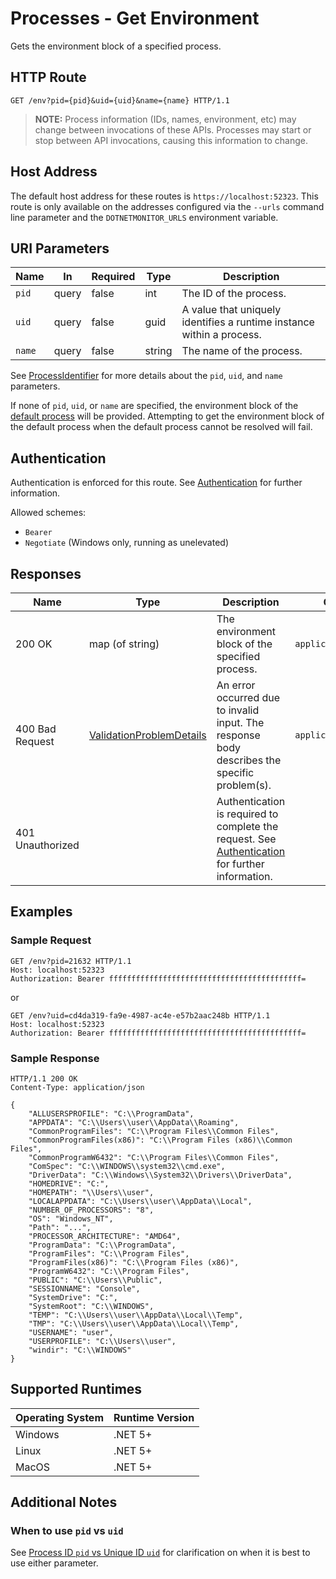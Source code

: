 # Processes - Get Environment

Gets the environment block of a specified process.

## HTTP Route

```http
GET /env?pid={pid}&uid={uid}&name={name} HTTP/1.1
```

> **NOTE:** Process information (IDs, names, environment, etc) may change between invocations of these APIs. Processes may start or stop between API invocations, causing this information to change.

## Host Address

The default host address for these routes is `https://localhost:52323`. This route is only available on the addresses configured via the `--urls` command line parameter and the `DOTNETMONITOR_URLS` environment variable.

## URI Parameters

| Name | In | Required | Type | Description |
|---|---|---|---|---|
| `pid` | query | false | int | The ID of the process. |
| `uid` | query | false | guid | A value that uniquely identifies a runtime instance within a process. |
| `name` | query | false | string | The name of the process. |

See [ProcessIdentifier](definitions.md#ProcessIdentifier) for more details about the `pid`, `uid`, and `name` parameters.

If none of `pid`, `uid`, or `name` are specified, the environment block of the [default process](defaultprocess.md) will be provided. Attempting to get the environment block of the default process when the default process cannot be resolved will fail.

## Authentication

Authentication is enforced for this route. See [Authentication](./../authentication.md) for further information.

Allowed schemes:
- `Bearer`
- `Negotiate` (Windows only, running as unelevated)

## Responses

| Name | Type | Description | Content Type |
|---|---|---|---|
| 200 OK | map (of string) | The environment block of the specified process. | `application/json` |
| 400 Bad Request | [ValidationProblemDetails](definitions.md#ValidationProblemDetails) | An error occurred due to invalid input. The response body describes the specific problem(s). | `application/problem+json` |
| 401 Unauthorized | | Authentication is required to complete the request. See [Authentication](./../authentication.md) for further information. | |

## Examples

### Sample Request

```http
GET /env?pid=21632 HTTP/1.1
Host: localhost:52323
Authorization: Bearer fffffffffffffffffffffffffffffffffffffffffff=
```

or

```http
GET /env?uid=cd4da319-fa9e-4987-ac4e-e57b2aac248b HTTP/1.1
Host: localhost:52323
Authorization: Bearer fffffffffffffffffffffffffffffffffffffffffff=
```

### Sample Response

```http
HTTP/1.1 200 OK
Content-Type: application/json

{
    "ALLUSERSPROFILE": "C:\\ProgramData",
    "APPDATA": "C:\\Users\\user\\AppData\\Roaming",
    "CommonProgramFiles": "C:\\Program Files\\Common Files",
    "CommonProgramFiles(x86)": "C:\\Program Files (x86)\\Common Files",
    "CommonProgramW6432": "C:\\Program Files\\Common Files",
    "ComSpec": "C:\\WINDOWS\\system32\\cmd.exe",
    "DriverData": "C:\\Windows\\System32\\Drivers\\DriverData",
    "HOMEDRIVE": "C:",
    "HOMEPATH": "\\Users\\user",
    "LOCALAPPDATA": "C:\\Users\\user\\AppData\\Local",
    "NUMBER_OF_PROCESSORS": "8",
    "OS": "Windows_NT",
    "Path": "...",
    "PROCESSOR_ARCHITECTURE": "AMD64",
    "ProgramData": "C:\\ProgramData",
    "ProgramFiles": "C:\\Program Files",
    "ProgramFiles(x86)": "C:\\Program Files (x86)",
    "ProgramW6432": "C:\\Program Files",
    "PUBLIC": "C:\\Users\\Public",
    "SESSIONNAME": "Console",
    "SystemDrive": "C:",
    "SystemRoot": "C:\\WINDOWS",
    "TEMP": "C:\\Users\\user\\AppData\\Local\\Temp",
    "TMP": "C:\\Users\\user\\AppData\\Local\\Temp",
    "USERNAME": "user",
    "USERPROFILE": "C:\\Users\\user",
    "windir": "C:\\WINDOWS"
}
```

## Supported Runtimes

| Operating System | Runtime Version |
|---|---|
| Windows | .NET 5+ |
| Linux | .NET 5+ |
| MacOS | .NET 5+ |

## Additional Notes

### When to use `pid` vs `uid`

See [Process ID `pid` vs Unique ID `uid`](pidvsuid.md) for clarification on when it is best to use either parameter.
